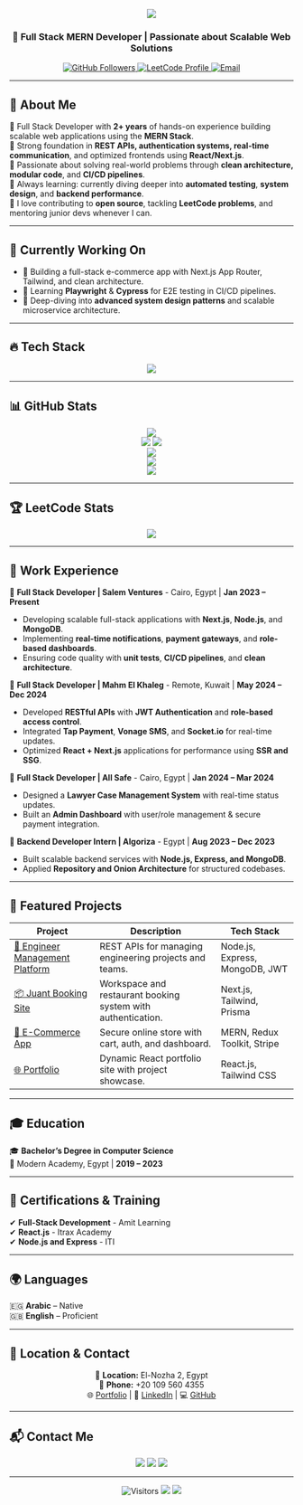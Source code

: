 <!-- Animated Typing Header -->
<p align="center">
  <img src="https://readme-typing-svg.herokuapp.com?font=Fira+Code&size=25&pause=1000&color=F7F7F7&center=true&vCenter=true&width=500&lines=Hey+%F0%9F%91%8B%2C+I'm+Beshoy+Nasry!;Full+Stack+MERN+Developer+%F0%9F%92%BB;Building+Robust+Web+Apps+%F0%9F%9A%80;Lifelong+Learner+%F0%9F%93%9A;Open+to+Collaborations+%F0%9F%A4%9D" />
</p>

<h3 align="center">🚀 Full Stack MERN Developer | Passionate about Scalable Web Solutions</h3>

<p align="center">
  <a href="https://github.com/beshoynasryz">
    <img src="https://img.shields.io/github/followers/beshoynasryz?label=Followers&style=social" alt="GitHub Followers" />
  </a>
  <a href="https://leetcode.com/u/beshoynasry0/">
    <img src="https://img.shields.io/badge/LeetCode-BeshoyNasry-orange?style=flat&logo=leetcode" alt="LeetCode Profile" />
  </a>
  <a href="mailto:beshoynasry0@gmail.com">
    <img src="https://img.shields.io/badge/Email-beshoynasry0%40gmail.com-red?style=flat&logo=gmail" alt="Email" />
  </a>
</p>

---

## 🚀 About Me  
🔹 Full Stack Developer with **2+ years** of hands-on experience building scalable web applications using the **MERN Stack**.  
🔹 Strong foundation in **REST APIs, authentication systems, real-time communication**, and optimized frontends using **React/Next.js**.  
🔹 Passionate about solving real-world problems through **clean architecture, modular code**, and **CI/CD pipelines**.  
🔹 Always learning: currently diving deeper into **automated testing**, **system design**, and **backend performance**.  
🔹 I love contributing to **open source**, tackling **LeetCode problems**, and mentoring junior devs whenever I can.  

---

## 🧠 Currently Working On  
- 🚀 Building a full-stack e-commerce app with Next.js App Router, Tailwind, and clean architecture.  
- 🧪 Learning **Playwright** & **Cypress** for E2E testing in CI/CD pipelines.  
- 📖 Deep-diving into **advanced system design patterns** and scalable microservice architecture.

---

## 🔥 Tech Stack  
<p align="center">
  <img src="https://skillicons.dev/icons?i=react,redux,nextjs,tailwind,nodejs,express,mongodb,mysql,git,github,docker,typescript,vscode,postman,graphql" />
</p>

---

## 📊 GitHub Stats  
<p align="center">
  <img src="https://github-profile-summary-cards.vercel.app/api/cards/profile-details?username=beshoynasryz&theme=radical" />
  <br />
  <img src="https://github-readme-stats.vercel.app/api?username=beshoynasryz&show_icons=true&theme=radical&hide_border=true" />
  <img src="https://github-readme-streak-stats.herokuapp.com/?user=beshoynasryz&theme=radical&hide_border=true&date_format=M%20j%5B%2C%20Y%5D" />
  <br />
  <img src="https://github-readme-stats.vercel.app/api/top-langs/?username=beshoynasryz&layout=compact&theme=radical&hide_border=true" />
  <br />
  <img src="https://github-profile-trophy.vercel.app/?username=beshoynasryz&theme=radical&margin-w=10&margin-h=10" />
  <br />
  <img src="https://activity-graph.herokuapp.com/graph?username=beshoynasryz&theme=react-dark&hide_border=true" />
</p>

---

## 🏆 LeetCode Stats  
<p align="center">
  <a href="https://leetcode.com/u/beshoynasry0/">
    <img src="https://leetcard.jacoblin.cool/beshoynasry0?theme=dark&font=Montserrat&ext=heatmap" />
  </a>
</p>

---

## 💼 Work Experience  
🔹 **Full Stack Developer | Salem Ventures** - Cairo, Egypt | <strong>Jan 2023 – Present</strong>  
- Developing scalable full-stack applications with **Next.js**, **Node.js**, and **MongoDB**.  
- Implementing **real-time notifications**, **payment gateways**, and **role-based dashboards**.  
- Ensuring code quality with **unit tests**, **CI/CD pipelines**, and **clean architecture**.  

🔹 **Full Stack Developer | Mahm El Khaleg** - Remote, Kuwait | <strong>May 2024 – Dec 2024</strong>  
- Developed **RESTful APIs** with **JWT Authentication** and **role-based access control**.  
- Integrated **Tap Payment**, **Vonage SMS**, and **Socket.io** for real-time updates.  
- Optimized **React + Next.js** applications for performance using **SSR and SSG**.  

🔹 **Full Stack Developer | All Safe** - Cairo, Egypt | <strong>Jan 2024 – Mar 2024</strong>  
- Designed a **Lawyer Case Management System** with real-time status updates.  
- Built an **Admin Dashboard** with user/role management & secure payment integration.  

🔹 **Backend Developer Intern | Algoriza** - Egypt | <strong>Aug 2023 – Dec 2023</strong>  
- Built scalable backend services with **Node.js, Express, and MongoDB**.  
- Applied **Repository and Onion Architecture** for structured codebases.  

---

## 🚀 Featured Projects  
| Project | Description | Tech Stack |
|--------|-------------|------------|
| [🧠 Engineer Management Platform](#) | REST APIs for managing engineering projects and teams. | Node.js, Express, MongoDB, JWT |
| [📦 Juant Booking Site](#) | Workspace and restaurant booking system with authentication. | Next.js, Tailwind, Prisma |
| [🛒 E-Commerce App](#) | Secure online store with cart, auth, and dashboard. | MERN, Redux Toolkit, Stripe |
| [🌐 Portfolio](https://beshoynasry.vercel.app/) | Dynamic React portfolio site with project showcase. | React.js, Tailwind CSS |

---

## 🎓 Education  
🎓 <strong>Bachelor’s Degree in Computer Science</strong>  
📍 Modern Academy, Egypt | <strong>2019 – 2023</strong>  

---

## 📜 Certifications & Training  
✔ **Full-Stack Development** - Amit Learning  
✔ **React.js** - Itrax Academy  
✔ **Node.js and Express** - ITI  

---

## 🌍 Languages  
🇪🇬 **Arabic** – Native  
🇬🇧 **English** – Proficient  

---

## 📍 Location & Contact  
<p align="center">
  📍 <strong>Location:</strong> El-Nozha 2, Egypt  
  <br />
  📱 <strong>Phone:</strong> +20 109 560 4355  
  <br />
  🌐 <a href="https://beshoynasry.vercel.app/">Portfolio</a> | 🔗 <a href="https://www.linkedin.com/in/beshoy-nasry-2a3627220/">LinkedIn</a> | 💻 <a href="https://github.com/beshoynasryz">GitHub</a>
</p>

---

## 📬 Contact Me  
<p align="center">
  <a href="mailto:beshoynasry0@gmail.com"><img src="https://img.shields.io/badge/Gmail-D14836?style=for-the-badge&logo=gmail&logoColor=white"></a>
  <a href="https://www.linkedin.com/in/beshoy-nasry-2a3627220/"><img src="https://img.shields.io/badge/LinkedIn-BeshoyNasry-blue?style=for-the-badge&logo=linkedin&logoColor=white"></a>
  <a href="https://github.com/beshoynasryz"><img src="https://img.shields.io/badge/GitHub-100000?style=for-the-badge&logo=github&logoColor=white"></a>
</p>

---

<p align="center">
  <img src="https://visitor-badge.laobi.icu/badge?page_id=beshoynasryz.readme" alt="Visitors" />
  <img src="https://img.shields.io/badge/Maintained-Yes-green?style=flat-square" />
  <img src="https://komarev.com/ghpvc/?username=beshoynasryz&color=blue" />
</p>

